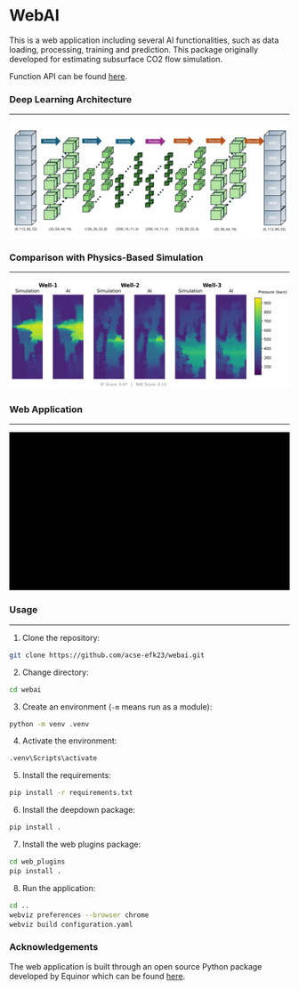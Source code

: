 # WebAI
This is a web application including several AI functionalities, such as data loading, processing, training and prediction. This package originally developed for estimating subsurface CO2 flow simulation.

Function API can be found [here](https://acse-efk23.github.io/webai/).

### Deep Learning Architecture
---
![Neural Network Architecture Figure](docs/images/arch.jpg)

### Comparison with Physics-Based Simulation
---
![AI Predictions vs Physics Simulation Figure](docs/images/comparison.png)

### Web Application
---
![Web Application Gif](docs/images/web.gif)

### Usage
---
1. Clone the repository:
```bash
git clone https://github.com/acse-efk23/webai.git
```

2. Change directory:
```bash
cd webai
```

3. Create an environment (`-m` means run as a module):
```bash
python -m venv .venv
```

4. Activate the environment:
```bash
.venv\Scripts\activate
```

5. Install the requirements:
```bash
pip install -r requirements.txt
```

6. Install the deepdown package:
```bash
pip install .
```

7. Install the web plugins package:
```bash
cd web_plugins
pip install .
```

8. Run the application:
```bash
cd ..
webviz preferences --browser chrome
webviz build configuration.yaml
```

### Acknowledgements
The web application is built through an open source Python package developed by Equinor which can be found [here](https://github.com/equinor/webviz-config).